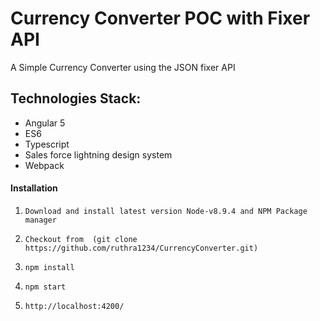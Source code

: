 # Currency Converter POC with Fixer API

A Simple Currency Converter using the JSON fixer API

## Technologies Stack:

- Angular 5
- ES6
- Typescript
- Sales force lightning design system
- Webpack

#### Installation

1. `Download and install latest version Node-v8.9.4 and NPM Package manager`

2. `Checkout from  (git clone https://github.com/ruthra1234/CurrencyConverter.git)`

3. `npm install`

4. `npm start`

5. `http://localhost:4200/`

